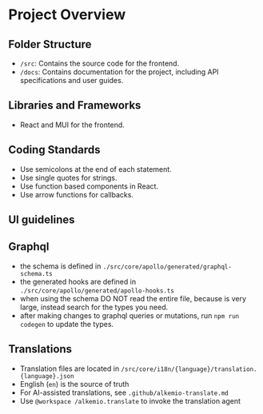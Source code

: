 # Project Overview

## Folder Structure

- `/src`: Contains the source code for the frontend.
- `/docs`: Contains documentation for the project, including API specifications and user guides.

## Libraries and Frameworks

- React and MUI for the frontend.

## Coding Standards

- Use semicolons at the end of each statement.
- Use single quotes for strings.
- Use function based components in React.
- Use arrow functions for callbacks.

## UI guidelines

## Graphql

- the schema is defined in `./src/core/apollo/generated/graphql-schema.ts`
- the generated hooks are defined in `./src/core/apollo/generated/apollo-hooks.ts`
- when using the schema DO NOT read the entire file, because is very large, instead search for the types you need.
- after making changes to graphql queries or mutations, run `npm run codegen` to update the types.

## Translations

- Translation files are located in `/src/core/i18n/{language}/translation.{language}.json`
- English (`en`) is the source of truth
- For AI-assisted translations, see `.github/alkemio-translate.md`
- Use `@workspace /alkemio.translate` to invoke the translation agent
